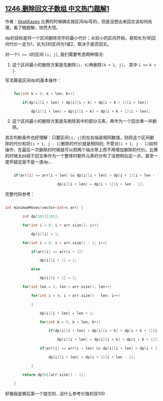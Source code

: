 ## [1246.删除回文子数组 中文热门题解1](https://leetcode.cn/problems/palindrome-removal/solutions/100000/qu-jian-dp-by-hkskkazeo)

作者：[hkskKazeo](https://leetcode.cn/u/hkskKazeo)
比赛的时候确实按区间dp写的，但是没想出来回文该如何处理。看了眼题解，恍然大悟。
dp的目标是将一个区间删除完毕的最小代价；从较小的区间开始，易知长为1的区间代价一定为1，长为2的区间为1或2，取决于是否回文。
对一个`l >= 3`的区间 `[i, j]`, 我们需要考虑两种情况:
1. 这个区间最小的删除方案是先删除`[i, k]`再删除`[k + 1, j]`， 其中 `i <= k < j`. 
写法算是区间dp的基本操作：
```cpp
    for(int k = 0; k < len; k++)
        if(dp[i][i + len] > dp[i][i + k] + dp[i + k + 1][i + len])
            dp[i][i + len] = dp[i][i + k] + dp[i + k + 1][i + len];
```
2. 这个区间最小的删除方案是先剔除其中的部分元素，再作为一个回文串一并删除。
其实判断条件也好理解：只要区间`[i, j]`的左右端是相同数值，则将这个区间删除的代价和将`[i + 1, j - 1]`删除的代价就是相同的; 不管对`[i + 1, j - 1]`如何操作，在最后一次删除的时候就可以把两个端点带上而不用增加删除的代价。比赛的时候太纠结于回文串作为一个整体时额外元素的分布了没想明白这一点，甚至一度怀疑这是不是一道dp...
```cpp
    if(arr[i] == arr[i + len] && dp[i][i + len] > dp[i + 1][i + len - 1])
                        dp[i][i + len] = dp[i + 1][i + len - 1];
```

完整代码参考：
```cpp
int minimumMoves(vector<int>& arr) {
        int dp[101][101];
        for(int i = 0; i < arr.size(); i++)
            dp[i][i] = 1;
        for(int i = 0; i < arr.size() - 1; i++)
            if(arr[i] == arr[i + 1])
                dp[i][i + 1] = 1;
            else
                dp[i][i + 1] = 2;
        for(int len = 2; len < arr.size(); len++)
            for(int i = 0; i < arr.size() - len; i++)
            {
                dp[i][i + len] = len + 1;
                for(int k = 0; k < len; k++)
                    if(dp[i][i + len] > dp[i][i + k] + dp[i + k + 1][i + len])
                        dp[i][i + len] = dp[i][i + k] + dp[i + k + 1][i + len];
                if(arr[i] == arr[i + len] && dp[i][i + len] > dp[i + 1][i + len - 1])
                    dp[i][i + len] = dp[i + 1][i + len - 1];
            }
        return dp[0][arr.size() - 1];
    }
```

好像我是赛后第一个提交的...没什么参考价值的双100